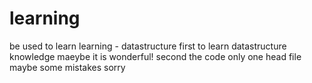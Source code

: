 # learning
be used to learn
learning - datastructure
first 
     to learn datastructure knowledge
	 maeybe it is wonderful!
second
     the code only one head file 
	 maybe some mistakes sorry